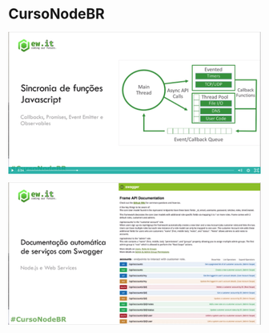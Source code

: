 # CursoNodeBR

![image-20210124005425089](images\image-20210124005425089.png)

![image-20210124005723922](images\image-20210124005723922.png)